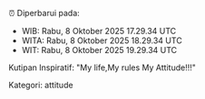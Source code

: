 ⏰ Diperbarui pada:
- WIB: Rabu, 8 Oktober 2025 17.29.34 UTC
- WITA: Rabu, 8 Oktober 2025 18.29.34 UTC
- WIT: Rabu, 8 Oktober 2025 19.29.34 UTC

Kutipan Inspiratif:
"My life,My rules My Attitude!!!"


Kategori: attitude

